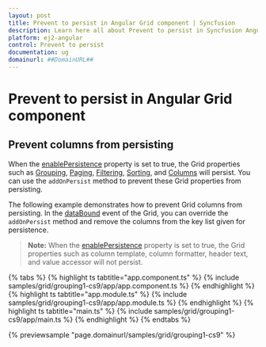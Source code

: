 ```yaml
---
layout: post
title: Prevent to persist in Angular Grid component | Syncfusion
description: Learn here all about Prevent to persist in Syncfusion Angular Grid component of Syncfusion Essential JS 2 and more.
platform: ej2-angular
control: Prevent to persist 
documentation: ug
domainurl: ##DomainURL##
---
```


# Prevent to persist in Angular Grid component

## Prevent columns from persisting

When the [enablePersistence](https://ej2.syncfusion.com/angular/documentation/api/grid/#enablepersistence) property is set to true, the Grid properties such as [Grouping](https://ej2.syncfusion.com/angular/documentation/api/grid/groupSettingsModel/), [Paging](https://ej2.syncfusion.com/angular/documentation/api/grid/pageSettingsModel/), [Filtering](https://ej2.syncfusion.com/angular/documentation/api/grid/pageSettingsModel/), [Sorting](https://ej2.syncfusion.com/angular/documentation/api/grid/sortSettingsModel/), and [Columns](https://ej2.syncfusion.com/angular/documentation/api/grid/columnModel/) will persist. You can use the `addOnPersist` method to prevent these Grid properties from persisting.

The following example demonstrates how to prevent Grid columns from persisting. In the [dataBound](https://ej2.syncfusion.com/angular/documentation/api/grid/#databound) event of the Grid, you can override the `addOnPersist` method and remove the columns from the key list given for persistence.

>**Note:** When the [enablePersistence](https://ej2.syncfusion.com/angular/documentation/api/grid/#enablepersistence) property is set to true, the Grid properties such as column template, column formatter, header text, and value accessor will not persist.

{% tabs %}
{% highlight ts tabtitle="app.component.ts" %}
{% include samples/grid/grouping1-cs9/app/app.component.ts %}
{% endhighlight %}
{% highlight ts tabtitle="app.module.ts" %}
{% include samples/grid/grouping1-cs9/app/app.module.ts %}
{% endhighlight %}
{% highlight ts tabtitle="main.ts" %}
{% include samples/grid/grouping1-cs9/app/main.ts %}
{% endhighlight %}
{% endtabs %}
  
{% previewsample "page.domainurl/samples/grid/grouping1-cs9" %}